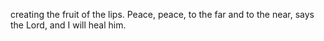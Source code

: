creating the fruit of the lips. Peace, peace, to the far and to the near, says the Lord, and I will heal him.

